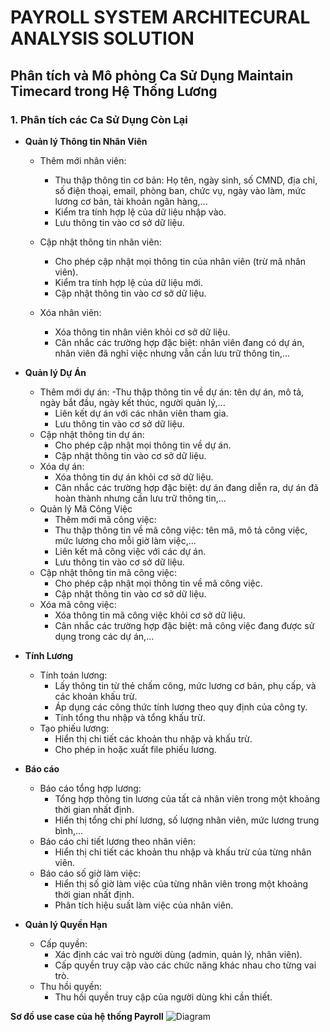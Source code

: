 # PAYROLL SYSTEM ARCHITECURAL ANALYSIS SOLUTION
## Phân tích và Mô phỏng Ca Sử Dụng Maintain Timecard trong Hệ Thống Lương
### 1. Phân tích các Ca Sử Dụng Còn Lại
- **Quản lý Thông tin Nhân Viên**
  - Thêm mới nhân viên:
    - Thu thập thông tin cơ bản: Họ tên, ngày sinh, số CMND, địa chỉ, số điện thoại, email, phòng ban, chức vụ, ngày vào làm, mức lương cơ bản, tài khoản ngân hàng,...
    - Kiểm tra tính hợp lệ của dữ liệu nhập vào.
    - Lưu thông tin vào cơ sở dữ liệu.
      
  - Cập nhật thông tin nhân viên:
    - Cho phép cập nhật mọi thông tin của nhân viên (trừ mã nhân viên).
    - Kiểm tra tính hợp lệ của dữ liệu mới.
    - Cập nhật thông tin vào cơ sở dữ liệu.
      
  - Xóa nhân viên:
    - Xóa thông tin nhân viên khỏi cơ sở dữ liệu.
    - Cân nhắc các trường hợp đặc biệt: nhân viên đang có dự án, nhân viên đã nghỉ việc nhưng vẫn cần lưu trữ thông tin,...
      
- **Quản lý Dự Án**
  - Thêm mới dự án:
    -Thu thập thông tin về dự án: tên dự án, mô tả, ngày bắt đầu, ngày kết thúc, người quản lý,...
    - Liên kết dự án với các nhân viên tham gia.
    - Lưu thông tin vào cơ sở dữ liệu.
  - Cập nhật thông tin dự án:
    - Cho phép cập nhật mọi thông tin về dự án.
    - Cập nhật thông tin vào cơ sở dữ liệu.
  - Xóa dự án:
    - Xóa thông tin dự án khỏi cơ sở dữ liệu.
    - Cân nhắc các trường hợp đặc biệt: dự án đang diễn ra, dự án đã hoàn thành nhưng cần lưu trữ thông tin,...
  - Quản lý Mã Công Việc
    - Thêm mới mã công việc:
    - Thu thập thông tin về mã công việc: tên mã, mô tả công việc, mức lương cho mỗi giờ làm việc,...
    - Liên kết mã công việc với các dự án.
    - Lưu thông tin vào cơ sở dữ liệu.
  - Cập nhật thông tin mã công việc:
    - Cho phép cập nhật mọi thông tin về mã công việc.
    - Cập nhật thông tin vào cơ sở dữ liệu.
  - Xóa mã công việc:
    - Xóa thông tin mã công việc khỏi cơ sở dữ liệu.
    - Cân nhắc các trường hợp đặc biệt: mã công việc đang được sử dụng trong các dự án,...
- **Tính Lương**
  - Tính toán lương:
    - Lấy thông tin từ thẻ chấm công, mức lương cơ bản, phụ cấp, và các khoản khấu trừ.
    - Áp dụng các công thức tính lương theo quy định của công ty.
    - Tính tổng thu nhập và tổng khấu trừ.
  - Tạo phiếu lương:
    - Hiển thị chi tiết các khoản thu nhập và khấu trừ.
    - Cho phép in hoặc xuất file phiếu lương.
- **Báo cáo**
  - Báo cáo tổng hợp lương:
    - Tổng hợp thông tin lương của tất cả nhân viên trong một khoảng thời gian nhất định.
    - Hiển thị tổng chi phí lương, số lượng nhân viên, mức lương trung bình,...
  - Báo cáo chi tiết lương theo nhân viên:
    - Hiển thị chi tiết các khoản thu nhập và khấu trừ của từng nhân viên.
  - Báo cáo số giờ làm việc:
    - Hiển thị số giờ làm việc của từng nhân viên trong một khoảng thời gian nhất định.
    - Phân tích hiệu suất làm việc của nhân viên.
- **Quản lý Quyền Hạn**
  - Cấp quyền:
    - Xác định các vai trò người dùng (admin, quản lý, nhân viên).
    - Cấp quyền truy cập vào các chức năng khác nhau cho từng vai trò.
  - Thu hồi quyền:
    - Thu hồi quyền truy cập của người dùng khi cần thiết.

**Sơ đồ use case của hệ thống Payroll**
![Diagram](https://www.planttext.com/api/plantuml/png/V59BJiCm4Dtx5AFiUmLKVc83g8LUm7A6nE1FP3j84MB1KG8x92JOja8iBFKUEG5NmAGDE0d52ykQzx7VZ3zN7rFhg76b54JWbGEdmV0iTv1oWynnhGXbJXj8zbF9LGBKGdlgolEoMJuf4FwznSweeXcQ3ZtF_QE2M-wVDz9ZMGXT8H9IK7OJc93CQ6Mq471PMOSoWJi2OPKM6RKO-yFGR7DNPsbtwewQrHluEXRDZBuEyNPh5bo6eaaZJLSQY1R-HULmkdvTrofhwOTKi59GXzjeVVw1hpMmiBNS4rHe0lK22st-US-yh9hLWuAyMVQ3e97SsZ0dI-u9QKS3aydUg3b3vAS38o1ot4xpBraCZGB7u31XzwJ8zBUpFN1aEqMLVl_KBm000F__0m00)




